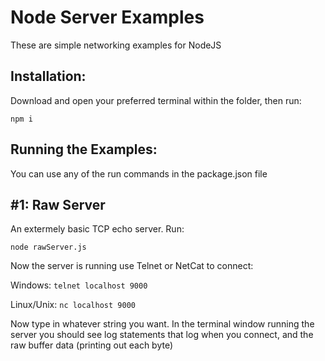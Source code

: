# Node Server Examples
These are simple networking examples for NodeJS

## Installation:
Download and open your preferred terminal within the folder, then run:

`npm i`

## Running the Examples:
You can use any of the run commands in the package.json file

## #1: Raw Server
An extermely basic TCP echo server. Run:

`node rawServer.js`

Now the server is running use Telnet or NetCat to connect:

Windows:
```telnet localhost 9000```

Linux/Unix: 
```nc localhost 9000```

Now type in whatever string you want. In the terminal window running the server you should see log statements that log when you connect, and the raw buffer data (printing out each byte)

